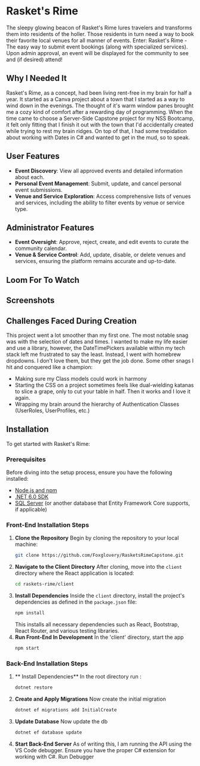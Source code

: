 # Rasket's Rime

The sleepy glowing beacon of Rasket's Rime lures travelers and transforms them into residents of the holler. Those residents in turn need a way to book their favorite local venues for all manner of events. Enter: Rasket's Rime - The easy way to submit event bookings (along with specialized services). Upon admin approval, an event will be displayed for the community to see and (if desired) attend!
## Why I Needed It

Rasket's Rime, as a concept, had been living rent-free in my brain for half a year. It started as a Canva project about a town that I started as a way to wind down in the evenings. The thought of it's warm window panes brought me a cozy kind of comfort after a rewarding day of programming. When the time came to choose a Server-Side Capstone project for my NSS Bootcamp, it felt only fitting that I finish it out with the town that I'd accidentally created while trying to rest my brain ridges. On top of that, I had some trepidation about working with Dates in C# and wanted to get in the mud, so to speak.
## User Features

- **Event Discovery**: View all approved events and detailed information about each.
- **Personal Event Management**: Submit, update, and cancel personal event submissions.
- **Venue and Service Exploration**: Access comprehensive lists of venues and services, including the ability to filter events by venue or service type.

## Administrator Features

- **Event Oversight**: Approve, reject, create, and edit events to curate the community calendar.
- **Venue & Service Control**: Add, update, disable, or delete venues and services, ensuring the platform remains accurate and up-to-date.
## Loom For To Watch



## Screenshots



## Challenges Faced During Creation
This project went a lot smoother than my first one. The most notable snag was with the selection of dates and times. I wanted to make my life easier and use a library, however, the DateTimePickers available within my tech stack left me frustrated to say the least. Instead, I went with homebrew dropdowns. I don't love them, but they get the job done. Some other snags I hit and conquered like a champion:

<ul>
    <li>Making sure my Class models could work in harmony</li>
    <li>Starting the CSS on a project sometimes feels like dual-wielding katanas to slice a grape, only to cut your table in half. Then it works and I love it again.</li>
    <li>Wrapping my brain around the hierarchy of Authentication Classes (UserRoles, UserProfiles, etc.)</li>
    
  
</ul>

## Installation

To get started with Rasket's Rime:



### Prerequisites
Before diving into the setup process, ensure you have the following installed:
- [Node.js and npm](https://nodejs.org/en/download/)
- [.NET 6.0 SDK](https://dotnet.microsoft.com/download)
- [SQL Server](https://www.microsoft.com/en-us/sql-server/sql-server-downloads) (or another database that Entity Framework Core supports, if applicable)

### Front-End Installation Steps
1. **Clone the Repository**
   Begin by cloning the repository to your local machine:
   ```bash
   git clone https://github.com/Foxglovery/RasketsRimeCapstone.git
   ```
2. **Navigate to the Client Directory**
   After cloning, move into the `client` directory where the React application is located:
   ```bash
   cd raskets-rime/client
   ```
3. **Install Dependencies**
   Inside the `client` directory, install the project's dependencies as defined in the `package.json` file:
   ```bash
   npm install
   ```
   This installs all necessary dependencies such as React, Bootstrap, React Router, and various testing libraries.
4. **Run Front-End In Development**
   In the 'client' directory, start the app
   ```bash
   npm start
   ```
### Back-End Installation Steps
1. ** Install Dependencies**
   In the root directory run :
   ```bash
   dotnet restore
   ```
2. **Create and Apply Migrations**
   Now create the initial migration
   ```bash
   dotnet ef migrations add InitialCreate
   ```
3. **Update Database**
   Now update the db
   ```bash
   dotnet ef database update
   ```
4. **Start Back-End Server**
   As of writing this, I am running the API using the VS Code debugger.
   Ensure you have the proper C# extension for working with C#.
   Run Debugger
